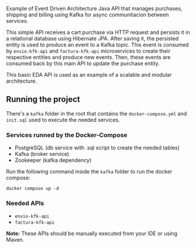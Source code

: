 Example of Event Driven Architecture Java API that manages purchases, shipping and billing using Kafka for async communitacion between services. 

This simple API receives a cart purchase via HTTP request and persists it in a relational database using Hibernate JPA.
After saving it, the persisted entity is used to produce an event to a Kafka topic. This event is consumed by `envio-kfk-api` and `factura-kfk-api` microservices to create their respective entities and produce new events.
Then, these events are consumed back by this main API to update the purchase entity.

This basic EDA API is used as an example of a scalable and modular architecture.


## Running the project

There's a `kafka` folder in the root that contains the `docker-compose.yml` and `init.sql` used to execute the needed services.
### Services runned by the Docker-Compose
- PostgreSQL (db service with .sql script to create the needed tables)
- Kafka (broker service)
- Zookeeper (kafka dependency)

Run the following command inside the `kafka` folder to run the docker compose:
```
docker compose up -d
```

### Needed APIs
- `envio-kfk-api`
- `factura-kfk-api`

**Note:** These APIs should be manually executed from your IDE or using Maven.
